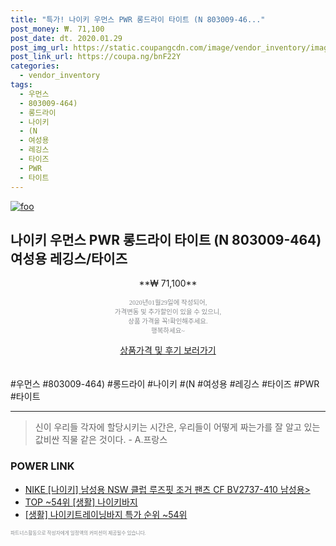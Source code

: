 ```yaml
--- 
title: "특가! 나이키 우먼스 PWR 롱드라이 타이트 (N 803009-46..." 
post_money: ₩. 71,100 
post_date: dt. 2020.01.29 
post_img_url: https://static.coupangcdn.com/image/vendor_inventory/images/2017/07/06/19/6/5c6696fa-20a5-4883-9fd5-1291871ef108.jpg 
post_link_url: https://coupa.ng/bnF22Y 
categories: 
  - vendor_inventory 
tags: 
  - 우먼스 
  - 803009-464) 
  - 롱드라이 
  - 나이키 
  - (N 
  - 여성용 
  - 레깅스 
  - 타이즈 
  - PWR 
  - 타이트 
--- 
```

[![foo](https://static.coupangcdn.com/image/vendor_inventory/images/2017/07/06/19/6/5c6696fa-20a5-4883-9fd5-1291871ef108.jpg)](https://coupa.ng/bnF22Y) 

## 나이키 우먼스 PWR 롱드라이 타이트 (N 803009-464) 여성용 레깅스/타이즈 
<p style="text-align: center;">**₩ 71,100**</p> 
<p style="text-align: center;"><span style="color: #898c8f; font-family: Georgia,Times,serif; font-size: 0.75em;">2020년01월29일에 작성되어, <br>가격변동 및 추가할인이 있을 수 있으니,<br> 상품 가격을 꼭!확인해주세요.<br>행복하세요~</span> 
</p>	 
<div markdown="0" style="text-align: center;"><a href="https://coupa.ng/bnF22Y" class="btn btn--success">상품가격 및 후기 보러가기</a></div> 
<br><br> 
  #우먼스 #803009-464) #롱드라이 #나이키 #(N #여성용 #레깅스 #타이즈 #PWR #타이트 
<hr> 

> 신이 우리들 각자에 할당시키는 시간은, 우리들이 어떻게 짜는가를 잘 알고 있는 값비싼 직물 같은 것이다. - A.프랑스 


### POWER LINK

* <a href="https://blog.naver.com/fasyy4321/221785003672" target="_blank">NIKE [나이키] 남성용 NSW 클럽 루즈핏 조거 팬츠 CF BV2737-410 남성용></a>
* <a href="https://blog.naver.com/fasyy4321/221776663472" target="_blank"> TOP ~54위 [생활] 나이키바지</a>
* <a href="https://blog.naver.com/sakai111/221785574111" target="_blank"> [생활] 나이키트레이닝바지 특가 순위 ~54위</a>

<span style="color: #898c8f; font-family: Georgia,Times,serif; font-size: 0.55em;">파트너스활동으로 작성자에게 일정액의 커미션이 제공될수 있습니다.</span> 
